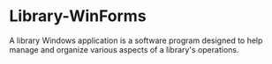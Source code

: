 # Library-WinForms
A library Windows application is a software program designed to help manage and organize various aspects of a library's operations.
